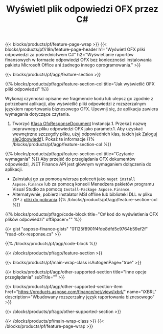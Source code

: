 ﻿---
title: Wyświetl plik odpowiedzi OFX przez C#
description: Przykładowy kod do przeglądania pliku odpowiedzi OFX. Użyj API przykładowego kodu, aby wyświetlić wsadowe OFX pliki odpowiedzi w aplikacjach opartych na .NET. 
url: /pl/net/view/ofx-response/
family: finance
platformtag: net
feature: view
informat: OFX response
outformat: 
otherformats: 
---
{{< blocks/products/pf/feature-page-wrap >}}
{{< blocks/products/pf/i18n/feature-page-header h1="Wyświetl OFX pliki odpowiedzi za pośrednictwem C#" h2="Wyświetlanie raportów finansowych w formacie odpowiedzi OFX bez konieczności instalowania pakietu Microsoft Office ani żadnego innego oprogramowania." >}}

{{< blocks/products/pf/agp/feature-section >}}

{{% blocks/products/pf/agp/feature-section-col title="Jak wyświetlić OFX pliki odpowiedzi" %}}

Wykonaj czynności opisane we fragmencie kodu lub ulepsz go zgodnie z potrzebami aplikacji, aby wyświetlić pliki odpowiedzi z rozszerzalnym językiem raportowania biznesowego OFX. Upewnij się, że aplikacja zawiera wymagania dotyczące czytania.

1. Tworzyć [Klasa OfxResponseDocument](https://apireference.aspose.com/finance/net/aspose.finance.ofx/ofxresponsedocument) Instancja.1. Przekaż nazwę poprawnego pliku odpowiedzi OFX jako parametr.1. Aby uzyskać wewnętrzne szczegóły pliku, użyj odpowiednich klas, takich jak [Zaloguj sięOdpowiedź](https://apireference.aspose.com/finance/net/aspose.finance.ofx.signon/signonresponse)1. Pokaż te informacje
{{% /blocks/products/pf/agp/feature-section-col %}}

{{% blocks/products/pf/agp/feature-section-col title="Czytanie wymagania" %}}
Aby przejść do przeglądania OFX dokumentów odpowiedzi, .NET Finance API jest głównym wymaganiem dołączenia do aplikacji. 
- Zainstaluj go za pomocą wiersza poleceń jako ```nuget install Aspose.Finance``` lub za pomocą konsoli Menedżera pakietów programu Visual Studio za pomocą ```Install-Package Aspose.Finance```.
- Alternatywnie, pobierz instalator MSI offline lub biblioteki DLL w pliku ZIP z [pliki do pobrania](https://downloads.aspose.com/finance/net).{{% /blocks/products/pf/agp/feature-section-col %}}

{{% blocks/products/pf/agp/code-block title="C# kod do wyświetlenia OFX plików odpowiedzi" offSpacer="" %}}

{{< gist "aspose-finance-gists" "01125f8901f4fde8dfd5c9764b59ef2f" "read-ofx-response.cs" >}}

{{% /blocks/products/pf/agp/code-block %}}

{{< /blocks/products/pf/agp/feature-section >}}

{{< blocks/products/pf/main-wrap-class isAutogenPage="true" >}}

{{< blocks/products/pf/agp/other-supported-section title="Inne opcje przeglądania" subTitle="" >}}

{{< blocks/products/pf/agp/other-supported-section-item href="https://products.aspose.com/finance/net/view/ixbrl/" name="iXBRL" description="Wbudowany rozszerzalny język raportowania biznesowego" >}}

{{< /blocks/products/pf/agp/other-supported-section >}}

{{< /blocks/products/pf/main-wrap-class >}}
{{< /blocks/products/pf/feature-page-wrap >}}